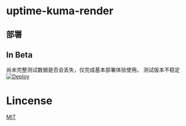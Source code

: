 # uptime-kuma-render
## 部署
## In Beta
尚未完整测试数据是否会丢失，仅完成基本部署体验使用。
测试版本不稳定
[![Deploy](https://render.com/images/deploy-to-render-button.svg)](https://render.com/deploy)

# Lincense
[MIT](https://github.com/Guangsudalao/uptime-kuma-render/blob/main/LICENSE)
